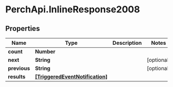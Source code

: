 # PerchApi.InlineResponse2008

## Properties
Name | Type | Description | Notes
------------ | ------------- | ------------- | -------------
**count** | **Number** |  | 
**next** | **String** |  | [optional] 
**previous** | **String** |  | [optional] 
**results** | [**[TriggeredEventNotification]**](TriggeredEventNotification.md) |  | 


